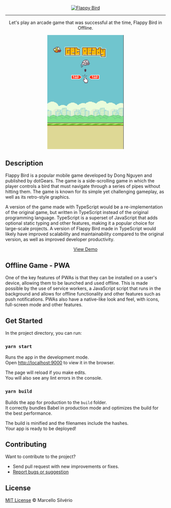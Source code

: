 <p align="center">
  <a href="https://flappy-bird-beta.vercel.app/">
   <img alt="Flappy Bird" src="https://github.com/omariosouto/flappy-bird-devsoutinho/raw/master/_docs/logo.png" />
  </a>
</p>

<hr />

<p align="center" width="100%">
  Let's play an arcade game that was successful at the time, Flappy Bird in Offline.
</p>

<p align="center" width="100%">
  <img width="240px" src="screen-app.png" alt="Image App">
</p>

## Description
Flappy Bird is a popular mobile game developed by Dong Nguyen and published by dotGears. The game is a side-scrolling game in which the player controls a bird that must navigate through a series of pipes without hitting them. The game is known for its simple yet challenging gameplay, as well as its retro-style graphics.

A version of the game made with TypeScript would be a re-implementation of the original game, but written in TypeScript instead of the original programming language. TypeScript is a superset of JavaScript that adds optional static typing and other features, making it a popular choice for large-scale projects. A version of Flappy Bird made in TypeScript would likely have improved scalability and maintainability compared to the original version, as well as improved developer productivity.

<p align="center" width="100%">
<a  href="https://flappy-bird-beta.vercel.app/">View Demo</a>
</p>

## Offline Game - PWA
One of the key features of PWAs is that they can be installed on a user's device, allowing them to be launched and used offline. This is made possible by the use of service workers, a JavaScript script that runs in the background and allows for offline functionality and other features such as push notifications. PWAs also have a native-like look and feel, with icons, full-screen mode and other features.

## Get Started

In the project directory, you can run:

### `yarn start`

Runs the app in the development mode.\
Open [http://localhost:9000](http://localhost:9000) to view it in the browser.

The page will reload if you make edits.\
You will also see any lint errors in the console.

### `yarn build`

Builds the app for production to the `build` folder.\
It correctly bundles Babel in production mode and optimizes the build for the best performance.

The build is minified and the filenames include the hashes.\
Your app is ready to be deployed!

## Contributing

Want to contribute to the project?

- Send pull request with new improvements or fixes.
- [Report bugs or suggestion](https://github.com/smarcelloc/flappy-bird/issues)

## License

[MIT License](./LICENSE) © Marcello Silvério
